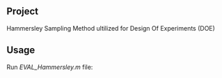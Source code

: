 ## Project

Hammersley Sampling Method ultilized for Design Of Experiments (DOE)

## Usage

Run *EVAL_Hammersley.m* file:







